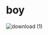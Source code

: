 # boy
![download (1)](https://user-images.githubusercontent.com/78643750/109376127-62c8ba80-78e8-11eb-807b-4cdb997e3df3.png)
